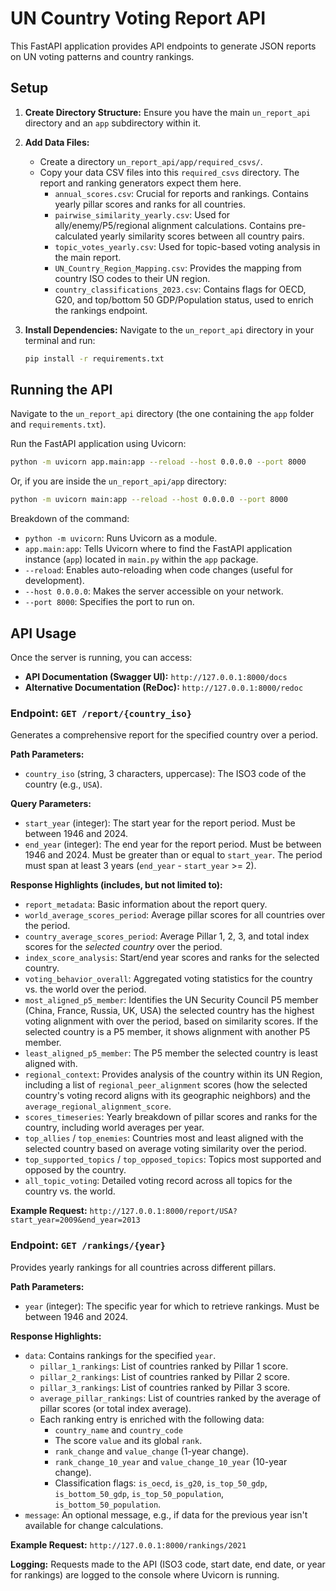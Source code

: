 # UN Country Voting Report API

This FastAPI application provides API endpoints to generate JSON reports on UN voting patterns and country rankings.

## Setup

1.  **Create Directory Structure:**
    Ensure you have the main `un_report_api` directory and an `app` subdirectory within it.

2.  **Add Data Files:**
    -   Create a directory `un_report_api/app/required_csvs/`.
    -   Copy your data CSV files into this `required_csvs` directory. The report and ranking generators expect them here.
        - `annual_scores.csv`: Crucial for reports and rankings. Contains yearly pillar scores and ranks for all countries.
        - `pairwise_similarity_yearly.csv`: Used for ally/enemy/P5/regional alignment calculations. Contains pre-calculated yearly similarity scores between all country pairs.
        - `topic_votes_yearly.csv`: Used for topic-based voting analysis in the main report.
        - `UN_Country_Region_Mapping.csv`: Provides the mapping from country ISO codes to their UN region.
        - `country_classifications_2023.csv`: Contains flags for OECD, G20, and top/bottom 50 GDP/Population status, used to enrich the rankings endpoint.

3.  **Install Dependencies:**
    Navigate to the `un_report_api` directory in your terminal and run:
    ```bash
    pip install -r requirements.txt
    ```

## Running the API

Navigate to the `un_report_api` directory (the one containing the `app` folder and `requirements.txt`).

Run the FastAPI application using Uvicorn:

```bash
python -m uvicorn app.main:app --reload --host 0.0.0.0 --port 8000
```

Or, if you are inside the `un_report_api/app` directory:
```bash
python -m uvicorn main:app --reload --host 0.0.0.0 --port 8000
```

Breakdown of the command:
- `python -m uvicorn`: Runs Uvicorn as a module.
- `app.main:app`: Tells Uvicorn where to find the FastAPI application instance (`app`) located in `main.py` within the `app` package.
- `--reload`: Enables auto-reloading when code changes (useful for development).
- `--host 0.0.0.0`: Makes the server accessible on your network.
- `--port 8000`: Specifies the port to run on.

## API Usage

Once the server is running, you can access:

-   **API Documentation (Swagger UI):** `http://127.0.0.1:8000/docs`
-   **Alternative Documentation (ReDoc):** `http://127.0.0.1:8000/redoc`

### Endpoint: `GET /report/{country_iso}`

Generates a comprehensive report for the specified country over a period.

**Path Parameters:**
-   `country_iso` (string, 3 characters, uppercase): The ISO3 code of the country (e.g., `USA`).

**Query Parameters:**
-   `start_year` (integer): The start year for the report period. Must be between 1946 and 2024.
-   `end_year` (integer): The end year for the report period. Must be between 1946 and 2024. Must be greater than or equal to `start_year`. The period must span at least 3 years (`end_year` - `start_year` >= 2).

**Response Highlights (includes, but not limited to):**
-   `report_metadata`: Basic information about the report query.
-   `world_average_scores_period`: Average pillar scores for all countries over the period.
-   `country_average_scores_period`: Average Pillar 1, 2, 3, and total index scores for the *selected country* over the period.
-   `index_score_analysis`: Start/end year scores and ranks for the selected country.
-   `voting_behavior_overall`: Aggregated voting statistics for the country vs. the world over the period.
-   `most_aligned_p5_member`: Identifies the UN Security Council P5 member (China, France, Russia, UK, USA) the selected country has the highest voting alignment with over the period, based on similarity scores. If the selected country is a P5 member, it shows alignment with another P5 member.
-   `least_aligned_p5_member`: The P5 member the selected country is least aligned with.
-   `regional_context`: Provides analysis of the country within its UN Region, including a list of `regional_peer_alignment` scores (how the selected country's voting record aligns with its geographic neighbors) and the `average_regional_alignment_score`.
-   `scores_timeseries`: Yearly breakdown of pillar scores and ranks for the country, including world averages per year.
-   `top_allies` / `top_enemies`: Countries most and least aligned with the selected country based on average voting similarity over the period.
-   `top_supported_topics` / `top_opposed_topics`: Topics most supported and opposed by the country.
-   `all_topic_voting`: Detailed voting record across all topics for the country vs. the world.

**Example Request:**
`http://127.0.0.1:8000/report/USA?start_year=2009&end_year=2013`

### Endpoint: `GET /rankings/{year}`

Provides yearly rankings for all countries across different pillars.

**Path Parameters:**
-   `year` (integer): The specific year for which to retrieve rankings. Must be between 1946 and 2024.

**Response Highlights:**
-   `data`: Contains rankings for the specified `year`.
    -   `pillar_1_rankings`: List of countries ranked by Pillar 1 score.
    -   `pillar_2_rankings`: List of countries ranked by Pillar 2 score.
    -   `pillar_3_rankings`: List of countries ranked by Pillar 3 score.
    -   `average_pillar_rankings`: List of countries ranked by the average of pillar scores (or total index average).
    -   Each ranking entry is enriched with the following data:
        - `country_name` and `country_code`
        - The score `value` and its global `rank`.
        - `rank_change` and `value_change` (1-year change).
        - `rank_change_10_year` and `value_change_10_year` (10-year change).
        - Classification flags: `is_oecd`, `is_g20`, `is_top_50_gdp`, `is_bottom_50_gdp`, `is_top_50_population`, `is_bottom_50_population`.
-   `message`: An optional message, e.g., if data for the previous year isn't available for change calculations.

**Example Request:**
`http://127.0.0.1:8000/rankings/2021`

**Logging:**
Requests made to the API (ISO3 code, start date, end date, or year for rankings) are logged to the console where Uvicorn is running. 